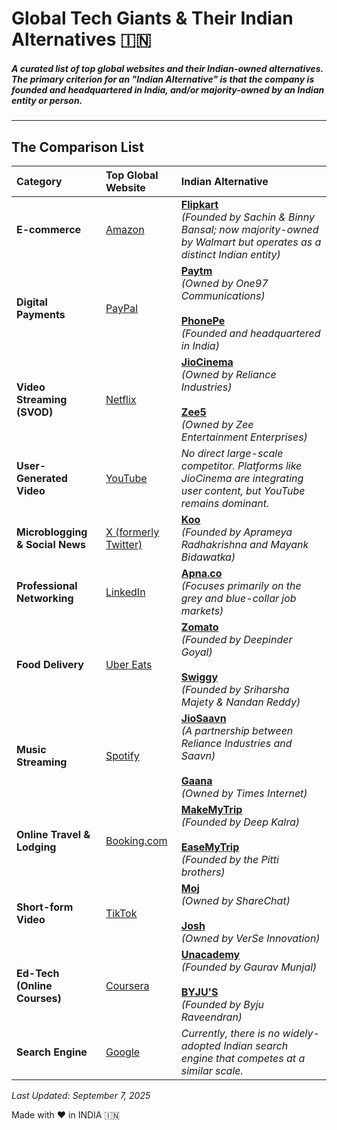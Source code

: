 # Global Tech Giants & Their Indian Alternatives 🇮🇳

##### A curated list of top global websites and their Indian-owned alternatives. The primary criterion for an "Indian Alternative" is that the company is founded and headquartered in India, and/or majority-owned by an Indian entity or person.
---

## The Comparison List

| Category                      | Top Global Website                                    | Indian Alternative                                                                                                                                                             |
| :---------------------------- | :---------------------------------------------------- | :----------------------------------------------------------------------------------------------------------------------------------------------------------------------------- |
| **E-commerce** | [Amazon](https://www.amazon.com)                      | [**Flipkart**](https://www.flipkart.com) <br> *(Founded by Sachin & Binny Bansal; now majority-owned by Walmart but operates as a distinct Indian entity)* |
| **Digital Payments** | [PayPal](https://www.paypal.com)                      | [**Paytm**](https://www.paytm.com) <br> *(Owned by One97 Communications)* <br><br> [**PhonePe**](https://www.phonepe.com) <br> *(Founded and headquartered in India)* |
| **Video Streaming (SVOD)** | [Netflix](https://www.netflix.com)                    | [**JioCinema**](https://www.jiocinema.com) <br> *(Owned by Reliance Industries)* <br><br> [**Zee5**](https://www.zee5.com) <br> *(Owned by Zee Entertainment Enterprises)* |
| **User-Generated Video** | [YouTube](https://www.youtube.com)                    | *No direct large-scale competitor. Platforms like JioCinema are integrating user content, but YouTube remains dominant.* |
| **Microblogging & Social News** | [X (formerly Twitter)](https://www.twitter.com)         | [**Koo**](https://www.kooapp.com) <br> *(Founded by Aprameya Radhakrishna and Mayank Bidawatka)* |
| **Professional Networking** | [LinkedIn](https://www.linkedin.com)                  | [**Apna.co**](https://www.apna.co) <br> *(Focuses primarily on the grey and blue-collar job markets)* |
| **Food Delivery** | [Uber Eats](https://www.ubereats.com)                 | [**Zomato**](https://www.zomato.com) <br> *(Founded by Deepinder Goyal)* <br><br> [**Swiggy**](https://www.swiggy.com) <br> *(Founded by Sriharsha Majety & Nandan Reddy)* |
| **Music Streaming** | [Spotify](https://www.spotify.com)                    | [**JioSaavn**](https://www.jiosaavn.com) <br> *(A partnership between Reliance Industries and Saavn)* <br><br> [**Gaana**](https://gaana.com) <br> *(Owned by Times Internet)* |
| **Online Travel & Lodging** | [Booking.com](https://www.booking.com)                | [**MakeMyTrip**](https://www.makemytrip.com) <br> *(Founded by Deep Kalra)* <br><br> [**EaseMyTrip**](https://www.easemytrip.com) <br> *(Founded by the Pitti brothers)* |
| **Short-form Video** | [TikTok](https://www.tiktok.com)                      | [**Moj**](https://mojapp.in/) <br> *(Owned by ShareChat)* <br><br> [**Josh**](https://joshapp.in/) <br> *(Owned by VerSe Innovation)* |
| **Ed-Tech (Online Courses)** | [Coursera](https://www.coursera.org)                  | [**Unacademy**](https://unacademy.com) <br> *(Founded by Gaurav Munjal)* <br><br> [**BYJU'S**](https://byjus.com) <br> *(Founded by Byju Raveendran)* |
| **Search Engine** | [Google](https://www.google.com)                      | *Currently, there is no widely-adopted Indian search engine that competes at a similar scale.* |

*Last Updated: September 7, 2025*

  Made with &#x2764; in INDIA 🇮🇳

